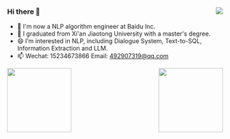 ### Hi there 👋  <img align="right" src="https://visitor-badge.laobi.icu/badge?page_id=qiao0313.qiao0313">

<!--
**qiao0313/qiao0313** is a ✨ _special_ ✨ repository because its `README.md` (this file) appears on your GitHub profile.

Here are some ideas to get you started:

- 🔭 I’m currently working on ...
- 🌱 I’m currently learning ...
- 👯 I’m looking to collaborate on ...
- 🤔 I’m looking for help with ...
- 💬 Ask me about ...
- 📫 How to reach me: ...
- 😄 Pronouns: ...
- ⚡ Fun fact: ...
-->
- 🔭 I'm now a NLP algorithm engineer at Baidu Inc.
- 🌱 I graduated from Xi'an Jiaotong University with a master's degree.
- 😄 I’m interested in NLP, including Dialogue System, Text-to-SQL, Information Extraction and LLM.
- 📫 Wechat: 15234673866  Email: 492907319@qq.com

<img align="left" src="https://github-readme-stats.vercel.app/api?username=qiao0313&count_private=true&show_icons=true&include_all_commits=true&bg_color=15,2F4F4F,DD5182,960B7E,9FE6E8&title_color=FFFFFF&text_color=FFFFFF&icon_color=FFFFFF"  alt="" height="150"/>
<img align="right" src="https://github-readme-stats.vercel.app/api/top-langs/?username=qiao0313&&layout=compact&bg_color=15,2F4F4F,DD5182,960B7E,9FE6E8&title_color=FFFFFF&text_color=FFFFFF"  alt="" height="150"/>
